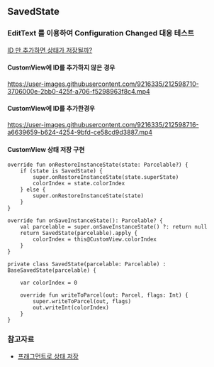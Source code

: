 ## SavedState

### EditText 를 이용하여 Configuration Changed 대응 테스트
[ID 만 추가하면 상태가 저장될까?](https://developer.android.com/guide/fragments/saving-state#view)

#### CustomView에 ID를 추가하지 않은 경우
https://user-images.githubusercontent.com/9216335/212598710-3706000e-2bb0-425f-a706-f5298963f8c4.mp4  

#### CustomView에 ID를 추가한경우
https://user-images.githubusercontent.com/9216335/212598716-a6639659-b624-4254-9bfd-ce58cd9d3887.mp4  

#### CustomView 상태 저장 구현
```
override fun onRestoreInstanceState(state: Parcelable?) {
    if (state is SavedState) {
        super.onRestoreInstanceState(state.superState)
        colorIndex = state.colorIndex
    } else {
        super.onRestoreInstanceState(state)
    }
}

override fun onSaveInstanceState(): Parcelable? {
    val parcelable = super.onSaveInstanceState() ?: return null
    return SavedState(parcelable).apply {
        colorIndex = this@CustomView.colorIndex
    }
}

private class SavedState(parcelable: Parcelable) : BaseSavedState(parcelable) {

    var colorIndex = 0

    override fun writeToParcel(out: Parcel, flags: Int) {
        super.writeToParcel(out, flags)
        out.writeInt(colorIndex)
    }
}
```

### 참고자료
- [프래그먼트로 상태 저장](https://developer.android.com/guide/fragments/saving-state#view)
